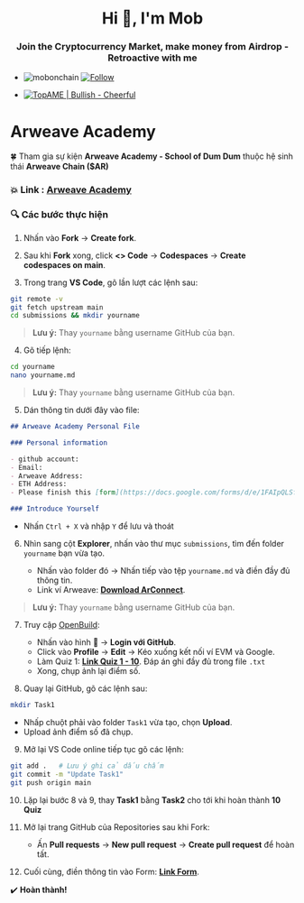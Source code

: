  <h1 align="center">Hi 👋, I'm Mob</h1>
<h3 align="center">Join the Cryptocurrency Market, make money from Airdrop - Retroactive with me</h3>

- <p align="left"> <img src="https://komarev.com/ghpvc/?username=mobonchain&label=Profile%20views&color=0e75b6&style=flat" alt="mobonchain" /> <a href="https://github.com/mobonchain"> <img src="https://img.shields.io/github/followers/mobonchain?label=Follow&style=social" alt="Follow" /> </a> </p>

- [![TopAME | Bullish - Cheerful](https://img.shields.io/badge/TopAME%20|%20Bullish-Cheerful-blue?logo=telegram&style=flat)](https://t.me/xTopAME)

# Arweave Academy

🍀 Tham gia sự kiện **Arweave Academy - School of Dum Dum** thuộc hệ sinh thái **Arweave Chain ($AR)**

### 💥 **Link : [Arweave Academy](https://github.com/ArweaveOasis/Arweave-Academy)**

### 🔍 Các bước thực hiện

1. Nhấn vào **Fork** → **Create fork**.

2. Sau khi **Fork** xong, click **<> Code** → **Codespaces** → **Create codespaces on main**.

3. Trong trang **VS Code**, gõ lần lượt các lệnh sau:

```bash
git remote -v
git fetch upstream main
cd submissions && mkdir yourname
```

> **Lưu ý:** Thay `yourname` bằng username GitHub của bạn.

4. Gõ tiếp lệnh:

```bash
cd yourname
nano yourname.md
```

> **Lưu ý:** Thay `yourname` bằng username GitHub của bạn.

5. Dán thông tin dưới đây vào file:

```markdown
## Arweave Academy Personal File

### Personal information

- github account:
- Email:
- Arweave Address:
- ETH Address:
- Please finish this [form](https://docs.google.com/forms/d/e/1FAIpQLSfWA5fIIcBgmRppm3jNz5vmf9Mai_QMVil-2pO4r7YKn_Zhtw/viewform?usp=sf_link) to join in the talent pool.

### Introduce Yourself
```
   - Nhấn `Ctrl + X` và nhập `Y` để lưu và thoát

6. Nhìn sang cột **Explorer**, nhấn vào thư mục `submissions`, tìm đến folder `yourname` bạn vừa tạo.

   - Nhấn vào folder đó → Nhấn tiếp vào tệp `yourname.md` và điền đầy đủ thông tin.
   - Link ví Arweave: **[Download ArConnect](https://www.arconnect.io/download)**.
> **Lưu ý:** Thay `yourname` bằng username GitHub của bạn.

7. Truy cập [OpenBuild](https://openbuild.xyz/):

   - Nhấn vào hình 👤 → **Login với GitHub**.
   - Click vào **Profile** → **Edit** → Kéo xuống kết nối ví EVM và Google.
   - Làm Quiz 1: **[Link Quiz 1 - 10](https://openbuild.xyz/quiz?uid=39547)**. Đáp án ghi đầy đủ trong file `.txt`
   - Xong, chụp ảnh lại điểm số.

8. Quay lại GitHub, gõ các lệnh sau:

```bash
mkdir Task1
```

   - Nhấp chuột phải vào folder `Task1` vừa tạo, chọn **Upload**.
   - Upload ảnh điểm số đã chụp.

9. Mở lại VS Code online tiếp tục gõ các lệnh:

```bash
git add .   # Lưu ý ghi cả dấu chấm
git commit -m "Update Task1"
git push origin main
```

10. Lặp lại bước 8 và 9, thay **Task1** bằng **Task2** cho tới khi hoàn thành **10 Quiz**

11. Mở lại trang GitHub của Repositories sau khi Fork:

    - Ấn **Pull requests** → **New pull request** → **Create pull request** để hoàn tất.

12. Cuối cùng, điền thông tin vào Form: **[Link Form](https://docs.google.com/forms/d/e/1FAIpQLSfWA5fIIcBgmRppm3jNz5vmf9Mai_QMVil-2pO4r7YKn_Zhtw/viewform?usp=sf_link)**.

✔️ **Hoàn thành!**
